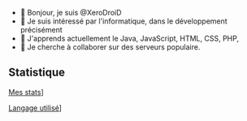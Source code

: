 - 👋 Bonjour, je suis @XeroDroiD
- 👀 Je suis intéressé par l'informatique, dans le développement précisément 
- 🌱 J'apprends actuellement le Java, JavaScript, HTML, CSS, PHP,
- 💞️ Je cherche à collaborer sur des serveurs populaire.

<!---
XeroDroid/XeroDroid est un référentiel ✨ spécial ✨ -->


## Statistique

[Mes stats](https://github-readme-stats.vercel.app/api?username=XeroDroiD&show_icons=true&theme=tokyonight)]

[Langage utilisé](https://github-readme-stats.vercel.app/api/top-langs/?username=XeroDroiD&langs_count=3&theme=tokyonight)]
